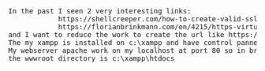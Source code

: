 <pre>
In the past I seen 2 very interesting links:
            https://shellcreeper.com/how-to-create-valid-ssl-in-localhost-for-xampp/
            https://florianbrinkmann.com/en/4215/https-virtual-hosts-xampp/
and I want to reduce the work to create the url like https://site.test  if have xampp already installed on windows 10.
The my xampp is installed on c:\xampp and have control pannel.
My webserver apache work on my localhost at port 80 so in browser have called with http://localhost:8081
the wwwroot directory is c:\xampp\htdocs
</pre>

